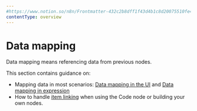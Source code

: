 ```yaml
---
#https://www.notion.so/n8n/Frontmatter-432c2b8dff1f43d4b1c8d20075510fe4
contentType: overview
---
```


# Data mapping

Data mapping means referencing data from previous nodes. 

This section contains guidance on:

* Mapping data in most scenarios: [Data mapping in the UI](/data/data-mapping/data-mapping-ui/) and [Data mapping in expression](/data/data-mapping/data-mapping-expressions/)
* How to handle [item linking](/data/data-mapping/data-item-linking/) when using the Code node or building your own nodes. 
